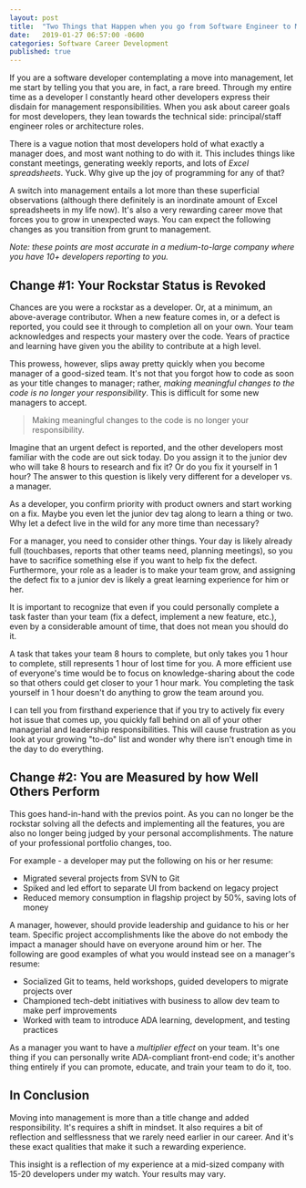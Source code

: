```yaml
---
layout: post
title:  "Two Things that Happen when you go from Software Engineer to Manager"
date:   2019-01-27 06:57:00 -0600
categories: Software Career Development
published: true
---
```


If you are a software developer contemplating a move into management, let me start by telling you that you are, in fact, a rare breed. Through my entire time as a developer I constantly heard other developers express their disdain for management responsibilities. When you ask about career goals for most developers, they lean towards the technical side: principal/staff engineer roles or architecture roles.

There is a vague notion that most developers hold of what exactly a manager does, and most want nothing to do with it. This includes things like constant meetings, generating weekly reports, and lots of _Excel spreadsheets_. Yuck. Why give up the joy of programming for any of that?

A switch into management entails a lot more than these superficial observations (although there definitely is an inordinate amount of Excel spreadsheets in my life now). It's also a very rewarding career move that forces you to grow in unexpected ways. You can expect the following changes as you transition from grunt to management.

_Note: these points are most accurate in a medium-to-large company where you have 10+ developers reporting to you._

## Change #1: Your Rockstar Status is Revoked

Chances are you were a rockstar as a developer. Or, at a minimum, an above-average contributor. When a new feature comes in, or a defect is reported, you could see it through to completion all on your own. Your team acknowledges and respects your mastery over the code. Years of practice and learning have given you the ability to contribute at a high level.

This prowess, however, slips away pretty quickly when you become manager of a good-sized team. It's not that you forgot how to code as soon as your title changes to manager; rather, _making meaningful changes to the code is no longer your responsibility_. This is difficult for some new managers to accept.

> Making meaningful changes to the code is no longer your responsibility.

Imagine that an urgent defect is reported, and the other developers most familiar with the code are out sick today. Do you assign it to the junior dev who will take 8 hours to research and fix it? Or do you fix it yourself in 1 hour? The answer to this question is likely very different for a developer vs. a manager. 

As a developer, you confirm priority with product owners and start working on a fix. Maybe you even let the junior dev tag along to learn a thing or two. Why let a defect live in the wild for any more time than necessary?

For a manager, you need to consider other things. Your day is likely already full (touchbases, reports that other teams need, planning meetings), so you have to sacrifice something else if you want to help fix the defect. Furthermore, your role as a leader is to make your team grow, and assigning the defect fix to a junior dev is likely a great learning experience for him or her.

It is important to recognize that even if you could personally complete a task faster than your team (fix a defect, implement a new feature, etc.), even by a considerable amount of time, that does not mean you should do it. 

A task that takes your team 8 hours to complete, but only takes you 1 hour to complete, still represents 1 hour of lost time for you. A more efficient use of everyone's time would be to focus on knowledge-sharing about the code so that others could get closer to your 1 hour mark. You completing the task yourself in 1 hour doesn't do anything to grow the team around you. 

I can tell you from firsthand experience that if you try to actively fix every hot issue that comes up, you quickly fall behind on all of your other managerial and leadership responsibilities. This will cause frustration as you look at your growing "to-do" list and wonder why there isn't enough time in the day to do everything.

## Change #2: You are Measured by how Well Others Perform

This goes hand-in-hand with the previos point. As you can no longer be the rockstar solving all the defects and implementing all the features, you are also no longer being judged by your personal accomplishments. The nature of your professional portfolio changes, too.

For example - a developer may put the following on his or her resume:
* Migrated several projects from SVN to Git
* Spiked and led effort to separate UI from backend on legacy project
* Reduced memory consumption in flagship project by 50%, saving lots of money

A manager, however, should provide leadership and guidance to his or her team. Specific project accomplishments like the above do not embody the impact a manager should have on everyone around him or her. The following are good examples of what you would instead see on a manager's resume:

* Socialized Git to teams, held workshops, guided developers to migrate projects over
* Championed tech-debt initiatives with business to allow dev team to make perf improvements
* Worked with team to introduce ADA learning, development, and testing practices

As a manager you want to have a _multiplier effect_ on your team. It's one thing if you can personally write ADA-compliant front-end code; it's another thing entirely if you can promote, educate, and train your team to do it, too. 

## In Conclusion

Moving into management is more than a title change and added responsibility. It's requires a shift in mindset. It also requires a bit of reflection and selflessness that we rarely need earlier in our career. And it's these exact qualities that make it such a rewarding experience.

This insight is a reflection of my experience at a mid-sized company with 15-20 developers under my watch. Your results may vary.